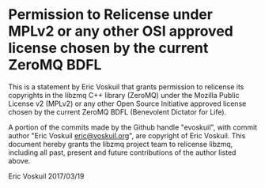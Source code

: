 # Permission to Relicense under MPLv2 or any other OSI approved license chosen by the current ZeroMQ BDFL

This is a statement by Eric Voskuil
that grants permission to relicense its copyrights in the libzmq C++
library (ZeroMQ) under the Mozilla Public License v2 (MPLv2) or any other 
Open Source Initiative approved license chosen by the current ZeroMQ 
BDFL (Benevolent Dictator for Life).

A portion of the commits made by the Github handle "evoskuil", with
commit author "Eric Voskuil <eric@voskuil.org>", are copyright of Eric Voskuil.
This document hereby grants the libzmq project team to relicense libzmq, 
including all past, present and future contributions of the author listed above.

Eric Voskuil
2017/03/19